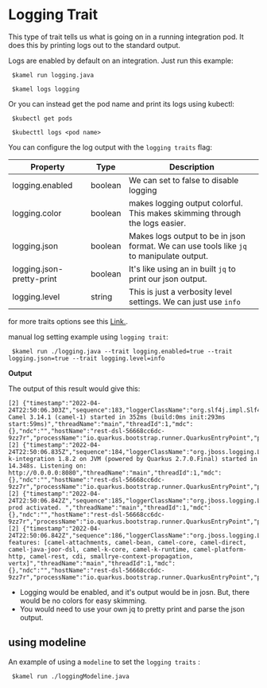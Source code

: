 # Logging Trait

This type of trait tells us what is going on in a running integration pod. It does this by printing logs out to the standard output.

Logs are enabled by default on an integration. Just run this example:

     $kamel run logging.java

     $kamel logs logging

Or you can instead get the pod name and print its logs using kubectl: 

     $kubectl get pods

     $kubecttl logs <pod name>

You can configure the log output with the `logging traits` flag:
      
Property | Type | Description 
---|---|---  
logging.enabled | boolean| We can set to false to disable logging
logging.color | boolean| makes logging output colorful. This makes skimming through the logs easier.
logging.json | boolean | Makes logs output to be in json format. We can use tools like `jq` to manipulate output.
logging.json-pretty-print | boolean | It's like using an in built `jq` to print our json output.
logging.level | string | This is just a verbosity level settings. We can just use `info`

for more traits options see this [Link.](https://camel.apache.org/camel-k/next/traits/logging.html).

manual log setting example using  `logging trait`:
     
     $kamel run ./logging.java --trait logging.enabled=true --trait logging.json=true --trait logging.level=info

**Output**

The output of this result would give this:

```
[2] {"timestamp":"2022-04-24T22:50:06.303Z","sequence":183,"loggerClassName":"org.slf4j.impl.Slf4jLogger","loggerName":"org.apache.camel.impl.engine.AbstractCamelContext","level":"INFO","message":"Apache Camel 3.14.1 (camel-1) started in 352ms (build:0ms init:293ms start:59ms)","threadName":"main","threadId":1,"mdc":{},"ndc":"","hostName":"rest-dsl-56668cc6dc-9zz7r","processName":"io.quarkus.bootstrap.runner.QuarkusEntryPoint","processId":1}
[2] {"timestamp":"2022-04-24T22:50:06.835Z","sequence":184,"loggerClassName":"org.jboss.logging.Logger","loggerName":"io.quarkus","level":"INFO","message":"camel-k-integration 1.8.2 on JVM (powered by Quarkus 2.7.0.Final) started in 14.348s. Listening on: http://0.0.0.0:8080","threadName":"main","threadId":1,"mdc":{},"ndc":"","hostName":"rest-dsl-56668cc6dc-9zz7r","processName":"io.quarkus.bootstrap.runner.QuarkusEntryPoint","processId":1}
[2] {"timestamp":"2022-04-24T22:50:06.842Z","sequence":185,"loggerClassName":"org.jboss.logging.Logger","loggerName":"io.quarkus","level":"INFO","message":"Profile prod activated. ","threadName":"main","threadId":1,"mdc":{},"ndc":"","hostName":"rest-dsl-56668cc6dc-9zz7r","processName":"io.quarkus.bootstrap.runner.QuarkusEntryPoint","processId":1}
[2] {"timestamp":"2022-04-24T22:50:06.842Z","sequence":186,"loggerClassName":"org.jboss.logging.Logger","loggerName":"io.quarkus","level":"INFO","message":"Installed features: [camel-attachments, camel-bean, camel-core, camel-direct, camel-java-joor-dsl, camel-k-core, camel-k-runtime, camel-platform-http, camel-rest, cdi, smallrye-context-propagation, vertx]","threadName":"main","threadId":1,"mdc":{},"ndc":"","hostName":"rest-dsl-56668cc6dc-9zz7r","processName":"io.quarkus.bootstrap.runner.QuarkusEntryPoint","processId":1}

```
- Logging would be enabled, and it's output would be in josn. But, there would be no colors for easy skimming.
- You would need to use your own jq to pretty print and parse the json output. 
## using modeline 
An example of using a `modeline` to set the `logging traits` : 

     $kamel run ./loggingModeline.java 

